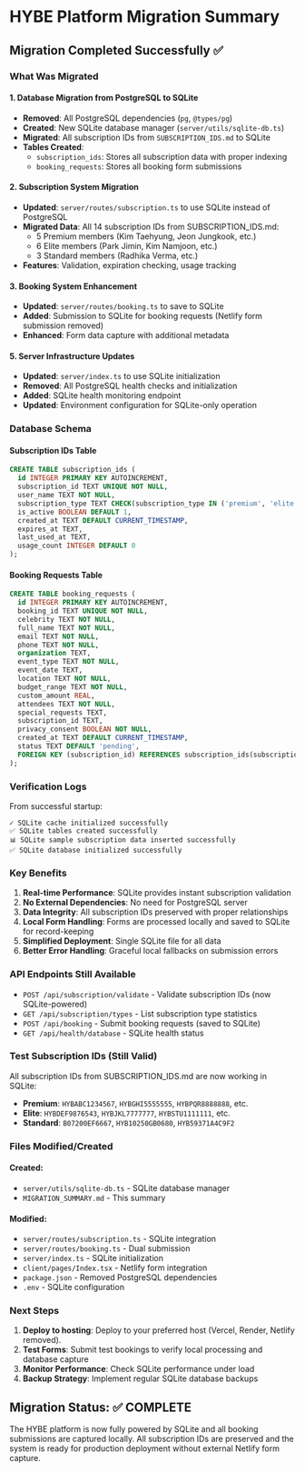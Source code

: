 # HYBE Platform Migration Summary

## Migration Completed Successfully ✅

### What Was Migrated

#### 1. Database Migration from PostgreSQL to SQLite

- **Removed**: All PostgreSQL dependencies (`pg`, `@types/pg`)
- **Created**: New SQLite database manager (`server/utils/sqlite-db.ts`)
- **Migrated**: All subscription IDs from `SUBSCRIPTION_IDS.md` to SQLite
- **Tables Created**:
  - `subscription_ids`: Stores all subscription data with proper indexing
  - `booking_requests`: Stores all booking form submissions

#### 2. Subscription System Migration

- **Updated**: `server/routes/subscription.ts` to use SQLite instead of PostgreSQL
- **Migrated Data**: All 14 subscription IDs from SUBSCRIPTION_IDS.md:
  - 5 Premium members (Kim Taehyung, Jeon Jungkook, etc.)
  - 6 Elite members (Park Jimin, Kim Namjoon, etc.)
  - 3 Standard members (Radhika Verma, etc.)
- **Features**: Validation, expiration checking, usage tracking

#### 3. Booking System Enhancement

- **Updated**: `server/routes/booking.ts` to save to SQLite
- **Added**: Submission to SQLite for booking requests (Netlify form submission removed)
- **Enhanced**: Form data capture with additional metadata


#### 5. Server Infrastructure Updates

- **Updated**: `server/index.ts` to use SQLite initialization
- **Removed**: All PostgreSQL health checks and initialization
- **Added**: SQLite health monitoring endpoint
- **Updated**: Environment configuration for SQLite-only operation

### Database Schema

#### Subscription IDs Table

```sql
CREATE TABLE subscription_ids (
  id INTEGER PRIMARY KEY AUTOINCREMENT,
  subscription_id TEXT UNIQUE NOT NULL,
  user_name TEXT NOT NULL,
  subscription_type TEXT CHECK(subscription_type IN ('premium', 'elite', 'standard')),
  is_active BOOLEAN DEFAULT 1,
  created_at TEXT DEFAULT CURRENT_TIMESTAMP,
  expires_at TEXT,
  last_used_at TEXT,
  usage_count INTEGER DEFAULT 0
);
```

#### Booking Requests Table

```sql
CREATE TABLE booking_requests (
  id INTEGER PRIMARY KEY AUTOINCREMENT,
  booking_id TEXT UNIQUE NOT NULL,
  celebrity TEXT NOT NULL,
  full_name TEXT NOT NULL,
  email TEXT NOT NULL,
  phone TEXT NOT NULL,
  organization TEXT,
  event_type TEXT NOT NULL,
  event_date TEXT,
  location TEXT NOT NULL,
  budget_range TEXT NOT NULL,
  custom_amount REAL,
  attendees TEXT NOT NULL,
  special_requests TEXT,
  subscription_id TEXT,
  privacy_consent BOOLEAN NOT NULL,
  created_at TEXT DEFAULT CURRENT_TIMESTAMP,
  status TEXT DEFAULT 'pending',
  FOREIGN KEY (subscription_id) REFERENCES subscription_ids(subscription_id)
);
```

### Verification Logs

From successful startup:

```
✓ SQLite cache initialized successfully
✅ SQLite tables created successfully
📊 SQLite sample subscription data inserted successfully
✅ SQLite database initialized successfully
```

### Key Benefits

1. **Real-time Performance**: SQLite provides instant subscription validation
2. **No External Dependencies**: No need for PostgreSQL server
3. **Data Integrity**: All subscription IDs preserved with proper relationships
4. **Local Form Handling**: Forms are processed locally and saved to SQLite for record-keeping
5. **Simplified Deployment**: Single SQLite file for all data
6. **Better Error Handling**: Graceful local fallbacks on submission errors

### API Endpoints Still Available

- `POST /api/subscription/validate` - Validate subscription IDs (now SQLite-powered)
- `GET /api/subscription/types` - List subscription type statistics
- `POST /api/booking` - Submit booking requests (saved to SQLite)
- `GET /api/health/database` - SQLite health status

### Test Subscription IDs (Still Valid)

All subscription IDs from SUBSCRIPTION_IDS.md are now working in SQLite:

- **Premium**: `HYBABC1234567`, `HYBGHI5555555`, `HYBPQR8888888`, etc.
- **Elite**: `HYBDEF9876543`, `HYBJKL7777777`, `HYBSTU1111111`, etc.
- **Standard**: `B07200EF6667`, `HYB10250GB0680`, `HYB59371A4C9F2`

### Files Modified/Created

#### Created:

- `server/utils/sqlite-db.ts` - SQLite database manager
- `MIGRATION_SUMMARY.md` - This summary

#### Modified:

- `server/routes/subscription.ts` - SQLite integration
- `server/routes/booking.ts` - Dual submission
- `server/index.ts` - SQLite initialization
- `client/pages/Index.tsx` - Netlify form integration
- `package.json` - Removed PostgreSQL dependencies
- `.env` - SQLite configuration

### Next Steps

1. **Deploy to hosting**: Deploy to your preferred host (Vercel, Render, Netlify removed).
2. **Test Forms**: Submit test bookings to verify local processing and database capture
3. **Monitor Performance**: Check SQLite performance under load
4. **Backup Strategy**: Implement regular SQLite database backups

## Migration Status: ✅ COMPLETE

The HYBE platform is now fully powered by SQLite and all booking submissions are captured locally. All subscription IDs are preserved and the system is ready for production deployment without external Netlify form capture.
